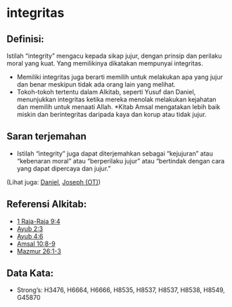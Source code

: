 # integritas

## Definisi:

Istilah “integrity” mengacu kepada sikap jujur, dengan prinsip dan perilaku moral yang kuat. Yang memilikinya dikatakan mempunyai integritas.

* Memiliki integritas juga berarti memilih untuk melakukan apa yang jujur dan benar meskipun tidak ada orang lain yang melihat.
* Tokoh-tokoh tertentu dalam Alkitab, seperti Yusuf dan Daniel, menunjukkan integritas ketika mereka menolak melakukan kejahatan dan memilih untuk menaati Allah.
*Kitab Amsal mengatakan lebih baik miskin dan berintegritas daripada kaya dan korup atau tidak jujur.

## Saran terjemahan

* Istilah “integrity” juga dapat diterjemahkan sebagai “kejujuran” atau “kebenaran moral” atau “berperilaku jujur” atau “bertindak dengan cara yang dapat dipercaya dan jujur.”

(Lihat juga: [Daniel](../names/daniel.md), [Joseph (OT)](../names/josephot.md))

## Referensi Alkitab:

* [1 Raja-Raja 9:4](rc://en/tn/help/1ki/09/04)
* [Ayub 2:3](rc://en/tn/help/job/02/3)
* [Ayub 4:6](rc://en/tn/help/job/04/06)
* [Amsal 10:8-9](rc://en/tn/help/pro/10/08)
* [Mazmur 26:1-3](rc://en/tn/help/psa/026/001)

## Data Kata:

* Strong’s: H3476, H6664, H6666, H8535, H8537, H8537, H8538, H8549, G45870
